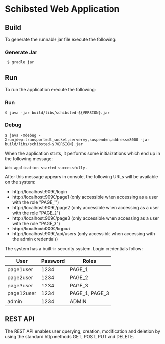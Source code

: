 Schibsted Web Application
=========================

Build
-----

To generate the runnable jar file execute the following:

### Generate Jar
``` $ gradle jar``` 

Run
---

To run the application execute the following:

### Run
```$ java -jar build/libs/schibsted-${VERSION}.jar```

### Debug
```$ java -Xdebug -Xrunjdwp:transport=dt_socket,server=y,suspend=n,address=8000 -jar build/libs/schibsted-${VERSION}.jar```

When the application starts, it performs some initializations which end up in the following message:

```Web application started successfully.```

After this message appears in console, the following URLs will be available on the system:

* http://localhost:9090/login
* http://localhost:9090/page1 (only accessible when accessing as a user with the role "PAGE_1")
* http://localhost:9090/page2 (only accessible when accessing as a user with the role "PAGE_2")
* http://localhost:9090/page3 (only accessible when accessing as a user with the role "PAGE_3")
* http://localhost:9090/logout
* http://localhost:9090/api/users (only accessible when accessing with the admin credentials)

The system has a built-in security system. Login credentials follow:

| User       | Password | Roles          |
|------------|----------|----------------|
| page1user  | 1234     | PAGE_1         |
| page2user  | 1234     | PAGE_2         |
| page3user  | 1234     | PAGE_3         |
| page12user | 1234     | PAGE_1, PAGE_3 |
| admin      | 1234     | ADMIN          |

REST API
--------

The REST API enables user querying, creation, modification and deletion by using the standard http methods GET, POST, PUT and DELETE.

